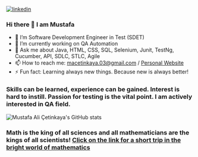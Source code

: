 [![linkedin](https://img.shields.io/badge/Linkedin-000000?style=for-the-badge&logo=Linkedin&logoColor=white)](https://linkedin.com/in/mustafa-çetinkaya-b61741216)  
### Hi there 👋 I am Mustafa

- 🔭 I’m Software Development Engineer in Test (SDET)
- 🌱 I’m currently working on QA Automation
- 💬 Ask me about Java, HTML, CSS, SQL, Selenium, Junit, TestNg, Cucumber, API, SDLC, STLC, Agile
- 📫 How to reach me: macetinkaya.03@gmail.com / [Personal Website](https://mustafaalicetinkaya.w3spaces.com)
- ⚡ Fun fact: Learning always new things. Because new is always better!

### Skills can be learned, experience can be gained. Interest is hard to instill. Passion for testing is the vital point. I am actively interested in QA field. 

![Mustafa Ali Çetinkaya's GitHub stats](https://github-readme-stats.vercel.app/api?username=MustafaAliCetinkaya&show_icons=true&theme=radical)


### Math is the king of all sciences and all mathematicians are the kings of all scientists! [Click on the link for a short trip in the bright world of mathematics](https://mustafaalicetinkaya.github.io/MustafaAliCetinkaya/index.htm)
